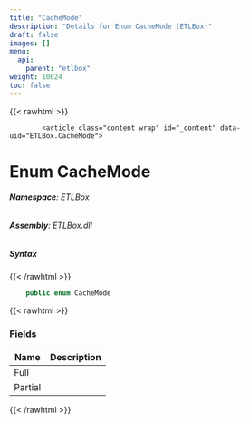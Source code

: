 ```yaml
---
title: "CacheMode"
description: "Details for Enum CacheMode (ETLBox)"
draft: false
images: []
menu:
  api:
    parent: "etlbox"
weight: 10024
toc: false
---
```


{{< rawhtml >}}

            <article class="content wrap" id="_content" data-uid="ETLBox.CacheMode">
  <h1 id="ETLBox_CacheMode" data-uid="ETLBox.CacheMode" class="text-break">Enum CacheMode
</h1>
  <div class="markdown level0 summary"></div>
  <div class="markdown level0 conceptual"></div>
<h6><strong>Namespace</strong>: ETLBox</h6>
  <h6><strong>Assembly</strong>: ETLBox.dll</h6>
  <h5 id="ETLBox_CacheMode_syntax">Syntax</h5>
{{< /rawhtml >}}

```C#
    public enum CacheMode
```

{{< rawhtml >}}
  <h3 id="fields">Fields
</h3>
  <table class="table table-bordered table-striped table-condensed">
    <thead>
      <tr>
        <th>Name</th>
        <th>Description</th>
      </tr>
    <thead>
    <tbody>
      <tr>
        <td id="ETLBox_CacheMode_Full">Full</td>
        <td></td>
      </tr>
      <tr>
        <td id="ETLBox_CacheMode_Partial">Partial</td>
        <td></td>
      </tr>
    </tbody>
  </thead></thead></table>

{{< /rawhtml >}}
